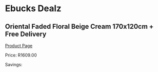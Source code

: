 
# Ebucks Dealz
## Oriental Faded Floral Beige Cream 170x120cm + Free Delivery
[Product Page](https://www.ebucks.com/web/shop/productSelected.do?prodId=1210459263&catId=1209942745)

Price: R1609.00

Savings: 


	